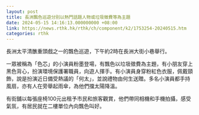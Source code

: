 ```yaml
---
layout: post
title: 長洲飄色巡遊分別以熱門話題人物或垃圾徵費等為主題
date: 2024-05-15 14:16:13.000000000 +08:00
link: https://news.rthk.hk/rthk/ch/component/k2/1753254-20240515.htm
categories: rthk
---
```


長洲太平清醮重頭戲之一的飄色巡遊，下午約2時在長洲大街小巷舉行。

一眾被稱為「色芯」的小演員粉墨登場，有飄色以垃圾徵費為主題，有小朋友穿上黑色背心，扮演環境保護署職員，向遊人揮手。有小演員身穿粉紅色衣服，佩戴頸飾，說是扮演近日備受熱議的「何太」，並說禮物由何生送贈。多名小演員都手持風扇，亦有人在旁舉起雨傘，為他們擋太陽降溫。

有街舖以每張座椅100元出租予市民和旅客觀賞，他們帶同相機和手機拍攝，感受氣氛，有居民就在二樓單位內向飄色叫好。
